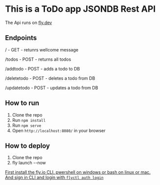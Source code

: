 # This is a ToDo app JSONDB Rest API
The Api runs on [fly.dev](https://todo-gabbenos-api.fly.dev/)

## Endpoints
/ - GET - retunrs wellcome message

/todos - POST - returns all todos

/addtodo - POST - adds a todo to DB

/deletetodo - POST - deletes a todo from DB

/updatetodo - POST - updates a todo from DB

## How to run
1. Clone the repo
2. Run `npm install`
3. Run `npm serve`
4. Open `http://localhost:8080/` in your browser

## How to deploy
1. Clone the repo
2. fly launch --now

[First install the fly.io CLI. pwershell on windows or bash on linux or mac.](https://fly.io/docs/hands-on/install-flyctl/)
[And sign in CLI and login with `flyctl auth login`](https://fly.io/docs/hands-on/sign-in/)

